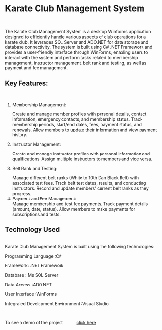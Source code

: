 <H1>Karate Club Management System</H1>
<br>
<p>The Karate Club Management System is a desktop Winforms application designed to efficiently handle various aspects of club operations for a karate club.
  It leverages SQL Server and ADO.NET for data storage and database connectivity. The system is built using C# .NET Framework and provides a user-friendly interface through WinForms,
  enabling users to interact with the system and perform tasks related to membership management, instructor management, belt rank and testing, as well as payment and fee management.</p>

<H2>Key Features:</H2>
<br>
<ol>
<LI><p>Membership Management:</LI>
Create and manage member profiles with personal details, contact information, emergency contacts, and membership status.
Track membership periods, start/end dates, fees, payment status, and renewals.
Allow members to update their information and view payment history.
<LI><p>Instructor Management:</LI>
Create and manage instructor profiles with personal information and qualifications.
Assign multiple instructors to members and vice versa.
<LI><p>Belt Rank and Testing:</LI>
Manage different belt ranks (White to 10th Dan Black Belt) with associated test fees.
Track belt test dates, results, and conducting instructors.
Record and update members' current belt ranks as they progress.
<LI>Payment and Fee Management:</LI>
Manage membership and test fee payments.
Track payment details (amount, date, status).
Allow members to make payments for subscriptions and tests.
</ol>
<H2> Technology Used </H2>
</br>
Karate Club Management System is built using the following technologies:
<p>Programming Language :C#</p>
<p>Framework: .NET Framework</p>
<p>Database : Ms SQL Server</p>
<p>Data Access :ADO.NET</p>
<p>User Interface :WinForms</p>
<p>Integrated Development Environment :Visual Studio</p>
</br>
<p>To see a demo of the project <a style="margin-left: 40px;" target="_blank" href="https://youtu.be/vBZQVXpOF1s?si=KwhFc3kcmdsJxhYT">click here</a></p>
